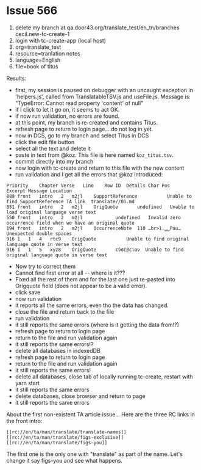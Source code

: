# Issue 566

1. delete my branch at qa.door43.org/translate_test/en_tn/branches 
	cecil.new-tc-create-1
2. login with tc-create-app (local host)
3. org=translate_test
4. resource=tranlation notes
5. language=English
6. file=book of titus

Results:
- first, my session is paused on debugger with an uncaught exception
in 'helpers.js', called from TranslatableTSV.js and useFile.js. Message is:
"TypeError: Cannot read property 'content' of null"
- if I click to let it go on, it seems to act OK.
- if now run validation, no errors are found.
- at this point, my branch is re-created and contains Titus.
- refresh page to return to login page... do not log in yet.
- now in DCS, go to my branch and select Titus in DCS
- click the edit file button
- select all the text and delete it
- paste in text from @koz. This file is here named `koz_titus.tsv`.
- commit directly into my branch
- now login with tc-create and return to this file with the new content
- run validation and I get all the errors that @koz introduced:
```
Priority	Chapter	Verse	Line	Row ID	Details	Char Pos	Excerpt	Message	Location
889	front	intro	2	m2jl	SupportReference		​	Unable to find SupportReference TA link	 translate/​/01.md
851	front	intro	2	m2jl	OrigQuote		undefined	Unable to load original language verse text	
550	front	intro	2	m2jl			undefined	Invalid zero occurrence field when we have an original quote	
194	front	intro	2	m2jl	OccurrenceNote	110	…br>1.␣␣Pau…	Unexpected double spaces	
916	1	1	4	rtc9	OrigQuote			Unable to find original language quote in verse text	
916	1	1	5	xyz8	OrigQuote		εὐσέβειαν​	Unable to find original language quote in verse text	
```
- Now try to correct them
- Cannot find first error at all -- where is it???
- Fixed all the rest of them and for the last one just re-pasted into Origquote field (does not appear to be a valid error).
- click save
- now run validation
- it reports all the same errors, even tho the data has changed.
- close the file and return back to the file
- run validation
- it still reports the same errors (where is it getting the data from!?)
- refresh page to return to login page
- return to the file and run validation again
- it still reports the same errors!?
- delete all databases in indexedDB
- refresh page to return to login page
- return to the file and run validation again
- it still reports the same errors!
- delete all databases, close tab of locally running tc-create, restart with yarn start
- it still reports the same errors
- delete databases, close browser and return to page
- it still reports the same errors

About the first non-existent TA article issue...
Here are the three RC links in the front intro:
```
[[rc://en/ta/man/translate/translate-names]]
[[rc://en/ta/man/translate/figs-exclusive]]
[[rc://en/ta/man/translate/figs-you]]
```
The first one is the only one with "translate" as part of the name.
Let's change it say figs-you and see what happens.

